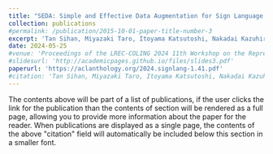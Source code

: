 ```yaml
---
title: "SEDA: Simple and Effective Data Augmentation for Sign Language Understanding"
collection: publications
#permalink: /publication/2015-10-01-paper-title-number-3
excerpt: 'Tan Sihan, Miyazaki Taro, Itoyama Katsutoshi, Nakadai Kazuhiro.'
date: 2024-05-25
#venue: 'Proceedings of the LREC-COLING 2024 11th Workshop on the Representation and Processing of Sign Languages: Evaluation of Sign Language Resources. 2024.'
#slidesurl: 'http://academicpages.github.io/files/slides3.pdf'
paperurl: 'https://aclanthology.org/2024.signlang-1.41.pdf'
#citation: 'Tan Sihan, Miyazaki Taro, Itoyama Katsutoshi, Nakadai Kazuhiro'
---
```


The contents above will be part of a list of publications, if the user clicks the link for the publication than the contents of section will be rendered as a full page, allowing you to provide more information about the paper for the reader. When publications are displayed as a single page, the contents of the above "citation" field will automatically be included below this section in a smaller font.
